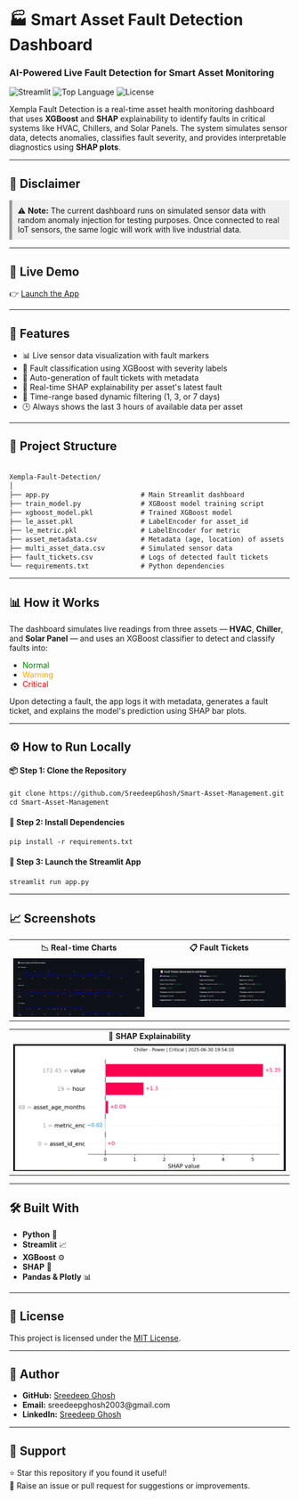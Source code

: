<h1>🏭 Smart Asset Fault Detection Dashboard</h1>
<h3>AI-Powered Live Fault Detection for Smart Asset Monitoring</h3>

<p>
  <img src="https://img.shields.io/badge/Streamlit-Deployed-brightgreen" alt="Streamlit">
  <img src="https://img.shields.io/github/languages/top/SreedeepGhosh/Smart-Asset-Management" alt="Top Language">
  <img src="https://img.shields.io/github/license/SreedeepGhosh/Smart-Asset-Management" alt="License">
</p>

<p>
  Xempla Fault Detection is a real-time asset health monitoring dashboard that uses <strong>XGBoost</strong> and <strong>SHAP</strong> explainability to identify faults in critical systems like HVAC, Chillers, and Solar Panels. The system simulates sensor data, detects anomalies, classifies fault severity, and provides interpretable diagnostics using <strong>SHAP plots</strong>.
</p>

<hr>

<h2>📌 Disclaimer</h2>
<p style="background-color:#f0f0f0; padding:10px; border-left:5px solid #999;">
  ⚠️ <strong>Note:</strong> The current dashboard runs on simulated sensor data with random anomaly injection for testing purposes. Once connected to real IoT sensors, the same logic will work with live industrial data.
</p>

<hr>

<h2>🚀 Live Demo</h2>
<p>👉 <a href="https://smart-asset-management.streamlit.app/" target="_blank">Launch the App</a></p>

<hr>

<h2>🔧 Features</h2>
<ul>
  <li>📊 Live sensor data visualization with fault markers</li>
  <li>🤖 Fault classification using XGBoost with severity labels</li>
  <li>🪪 Auto-generation of fault tickets with metadata</li>
  <li>📌 Real-time SHAP explainability per asset's latest fault</li>
  <li>📅 Time-range based dynamic filtering (1, 3, or 7 days)</li>
  <li>🕒 Always shows the last 3 hours of available data per asset</li>
</ul>

<hr>

<h2>📂 Project Structure</h2>
<pre><code>
Xempla-Fault-Detection/
│
├── app.py                       # Main Streamlit dashboard
├── train_model.py               # XGBoost model training script
├── xgboost_model.pkl            # Trained XGBoost model
├── le_asset.pkl                 # LabelEncoder for asset_id
├── le_metric.pkl                # LabelEncoder for metric
├── asset_metadata.csv           # Metadata (age, location) of assets
├── multi_asset_data.csv         # Simulated sensor data
├── fault_tickets.csv            # Logs of detected fault tickets
└── requirements.txt             # Python dependencies
</code></pre>

<hr>

<h2>📊 How it Works</h2>
<p>The dashboard simulates live readings from three assets — <strong>HVAC</strong>, <strong>Chiller</strong>, and <strong>Solar Panel</strong> — and uses an XGBoost classifier to detect and classify faults into:</p>
<ul>
  <li><span style="color:green;">Normal</span></li>
  <li><span style="color:orange;">Warning</span></li>
  <li><span style="color:red;">Critical</span></li>
</ul>
<p>Upon detecting a fault, the app logs it with metadata, generates a fault ticket, and explains the model's prediction using SHAP bar plots.</p>

<hr>

<h2>⚙️ How to Run Locally</h2>

<h4>📦 Step 1: Clone the Repository</h4>
<pre><code>git clone https://github.com/SreedeepGhosh/Smart-Asset-Management.git
cd Smart-Asset-Management</code></pre>

<h4>🧱 Step 2: Install Dependencies</h4>
<pre><code>pip install -r requirements.txt</code></pre>

<h4>🚀 Step 3: Launch the Streamlit App</h4>
<pre><code>streamlit run app.py</code></pre>

<hr>

<h2>📈 Screenshots</h2>
<table>
  <tr>
    <th>📉 Real-time Charts</th>
    <th>📋 Fault Tickets</th>
  </tr>
  <tr>
    <td><img src="live_charts.jpg" alt="Live Charts" width="100%"></td>
    <td><img src="fault_tickets.jpg" alt="Fault Tickets" width="100%"></td>
  </tr>
</table>

<table>
  <tr>
    <th>🧠 SHAP Explainability</th>
  </tr>
  <tr>
    <td><img src="shap_explanation.jpg" alt="SHAP Explanation" width="100%"></td>
  </tr>
</table>

<hr>

<h2>🛠 Built With</h2>
<ul>
  <li><strong>Python</strong> 🐍</li>
  <li><strong>Streamlit</strong> 📈</li>
  <li><strong>XGBoost</strong> ⚙️</li>
  <li><strong>SHAP</strong> 🧠</li>
  <li><strong>Pandas & Plotly</strong> 📊</li>
</ul>

<hr>

<h2>📜 License</h2>
<p>This project is licensed under the <a href="LICENSE">MIT License</a>.</p>

<hr>

<h2>👤 Author</h2>
<ul>
  <li><strong>GitHub:</strong> <a href="https://github.com/SreedeepGhosh" target="_blank">Sreedeep Ghosh</a></li>
  <li><strong>Email:</strong> sreedeepghosh2003@gmail.com</li>
  <li><strong>LinkedIn:</strong> <a href="https://linkedin.com/in/sreedeep-ghosh-8309b4273" target="_blank">Sreedeep Ghosh</a></li>
</ul>

<hr>

<h2>🌟 Support</h2>
<p>
⭐ Star this repository if you found it useful!<br>
💬 Raise an issue or pull request for suggestions or improvements.
</p>
